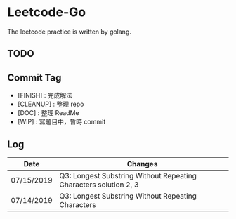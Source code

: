 # Leetcode-Go

The leetcode practice is written by golang.

## TODO

## Commit Tag

- [FINISH] : 完成解法
- [CLEANUP] : 整理 repo
- [DOC] : 整理 ReadMe
- [WIP] : 寫題目中，暫時 commit

## Log

|   Date   | Changes |
|----------|----------------------------|
|07/15/2019| Q3: Longest Substring Without Repeating Characters solution 2, 3|
|07/14/2019| Q3: Longest Substring Without Repeating Characters|
